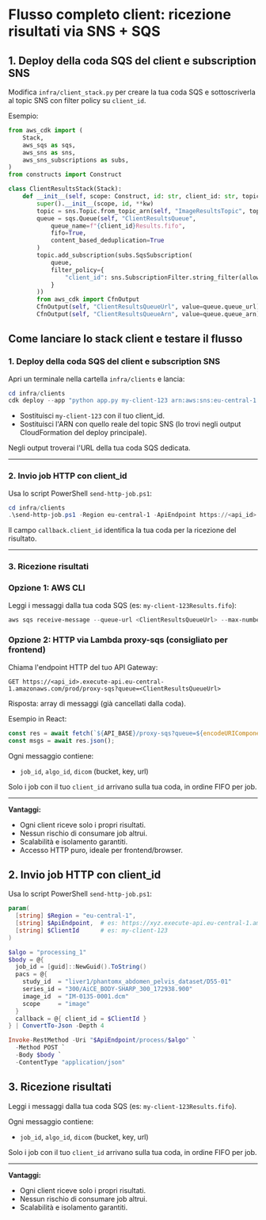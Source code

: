 # Flusso completo client: ricezione risultati via SNS + SQS

## 1. Deploy della coda SQS del client e subscription SNS

Modifica `infra/client_stack.py` per creare la tua coda SQS e sottoscriverla al topic SNS con filter policy su `client_id`.

Esempio:
```python
from aws_cdk import (
    Stack,
    aws_sqs as sqs,
    aws_sns as sns,
    aws_sns_subscriptions as subs,
)
from constructs import Construct

class ClientResultsStack(Stack):
    def __init__(self, scope: Construct, id: str, client_id: str, topic_arn: str, **kw):
        super().__init__(scope, id, **kw)
        topic = sns.Topic.from_topic_arn(self, "ImageResultsTopic", topic_arn)
        queue = sqs.Queue(self, "ClientResultsQueue",
            queue_name=f"{client_id}Results.fifo",
            fifo=True,
            content_based_deduplication=True
        )
        topic.add_subscription(subs.SqsSubscription(
            queue,
            filter_policy={
                "client_id": sns.SubscriptionFilter.string_filter(allowlist=[client_id])
            }
        ))
        from aws_cdk import CfnOutput
        CfnOutput(self, "ClientResultsQueueUrl", value=queue.queue_url)
        CfnOutput(self, "ClientResultsQueueArn", value=queue.queue_arn)
```

## Come lanciare lo stack client e testare il flusso

### 1. Deploy della coda SQS del client e subscription SNS

Apri un terminale nella cartella `infra/clients` e lancia:

```powershell
cd infra/clients
cdk deploy --app "python app.py my-client-123 arn:aws:sns:eu-central-1:123456789012:ImageResultsTopic" --require-approval never
```

- Sostituisci `my-client-123` con il tuo client_id.
- Sostituisci l'ARN con quello reale del topic SNS (lo trovi negli output CloudFormation del deploy principale).

Negli output troverai l'URL della tua coda SQS dedicata.

---

### 2. Invio job HTTP con client_id

Usa lo script PowerShell `send-http-job.ps1`:

```powershell
cd infra/clients
.\send-http-job.ps1 -Region eu-central-1 -ApiEndpoint https://<api_id>.execute-api.eu-central-1.amazonaws.com/prod -ClientId my-client-123
```

Il campo `callback.client_id` identifica la tua coda per la ricezione del risultato.

---

### 3. Ricezione risultati

### Opzione 1: AWS CLI

Leggi i messaggi dalla tua coda SQS (es: `my-client-123Results.fifo`):

```powershell
aws sqs receive-message --queue-url <ClientResultsQueueUrl> --max-number-of-messages 1
```

### Opzione 2: HTTP via Lambda proxy-sqs (consigliato per frontend)

Chiama l'endpoint HTTP del tuo API Gateway:

```http
GET https://<api_id>.execute-api.eu-central-1.amazonaws.com/prod/proxy-sqs?queue=<ClientResultsQueueUrl>
```

Risposta: array di messaggi (già cancellati dalla coda).

Esempio in React:
```js
const res = await fetch(`${API_BASE}/proxy-sqs?queue=${encodeURIComponent(queueUrl)}`);
const msgs = await res.json();
```

Ogni messaggio contiene:
- `job_id`, `algo_id`, `dicom` (bucket, key, url)

Solo i job con il tuo `client_id` arrivano sulla tua coda, in ordine FIFO per job.

---

**Vantaggi:**
- Ogni client riceve solo i propri risultati.
- Nessun rischio di consumare job altrui.
- Scalabilità e isolamento garantiti.
- Accesso HTTP puro, ideale per frontend/browser.

## 2. Invio job HTTP con client_id

Usa lo script PowerShell `send-http-job.ps1`:

```powershell
param(
  [string] $Region = "eu-central-1",
  [string] $ApiEndpoint,  # es: https://xyz.execute-api.eu-central-1.amazonaws.com/prod
  [string] $ClientId      # es: my-client-123
)

$algo = "processing_1"
$body = @{
  job_id = [guid]::NewGuid().ToString()
  pacs = @{
    study_id  = "liver1/phantomx_abdomen_pelvis_dataset/D55-01"
    series_id = "300/AiCE_BODY-SHARP_300_172938.900"
    image_id  = "IM-0135-0001.dcm"
    scope     = "image"
  }
  callback = @{ client_id = $ClientId }
} | ConvertTo-Json -Depth 4

Invoke-RestMethod -Uri "$ApiEndpoint/process/$algo" `
  -Method POST `
  -Body $body `
  -ContentType "application/json"
```

## 3. Ricezione risultati

Leggi i messaggi dalla tua coda SQS (es: `my-client-123Results.fifo`).

Ogni messaggio contiene:
- `job_id`, `algo_id`, `dicom` (bucket, key, url)

Solo i job con il tuo `client_id` arrivano sulla tua coda, in ordine FIFO per job.

---

**Vantaggi:**
- Ogni client riceve solo i propri risultati.
- Nessun rischio di consumare job altrui.
- Scalabilità e isolamento garantiti.
